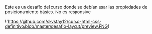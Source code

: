 Este es un desafío del curso donde se debían usar las propiedades de posicionamiento básico. No es responsive

!(https://github.com/skystay12/curso-html-css-definitivo/blob/master/desafio-layout/preview.PNG)
